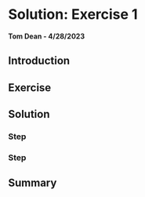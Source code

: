 # Solution: Exercise 1
**Tom Dean - 4/28/2023**

## Introduction



## Exercise



## Solution

### Step



### Step



## Summary


